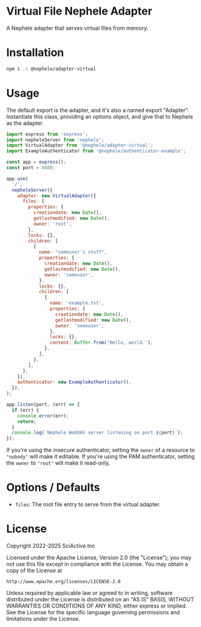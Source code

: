 # Virtual File Nephele Adapter

A Nephele adapter that serves virtual files from memory.

# Installation

```sh
npm i -s @nephele/adapter-virtual
```

# Usage

The default export is the adapter, and it's also a named export "Adapter". Instantiate this class, providing an options object, and give that to Nephele as the adapter.

```js
import express from 'express';
import nepheleServer from 'nephele';
import VirtualAdapter from '@nephele/adapter-virtual';
import ExampleAuthenticator from '@nephele/authenticator-example';

const app = express();
const port = 8080;

app.use(
  '/',
  nepheleServer({
    adapter: new VirtualAdapter({
      files: {
        properties: {
          creationdate: new Date(),
          getlastmodified: new Date(),
          owner: 'root',
        },
        locks: {},
        children: [
          {
            name: "someuser's stuff",
            properties: {
              creationdate: new Date(),
              getlastmodified: new Date(),
              owner: 'someuser',
            },
            locks: {},
            children: [
              {
                name: 'example.txt',
                properties: {
                  creationdate: new Date(),
                  getlastmodified: new Date(),
                  owner: 'someuser',
                },
                locks: {},
                content: Buffer.from('Hello, world.'),
              },
            ],
          },
        ],
      },
    }),
    authenticator: new ExampleAuthenticator(),
  }),
);

app.listen(port, (err) => {
  if (err) {
    console.error(err);
    return;
  }
  console.log(`Nephele WebDAV server listening on port ${port}`);
});
```

If you're using the insecure authenticator, setting the `owner` of a resource to `"nobody"` will make it editable. If you're using the PAM authenticator, setting the `owner` to `"root"` will make it read-only.

# Options / Defaults

- `files`: The root file entry to serve from the virtual adapter.

# License

Copyright 2022-2025 SciActive Inc

Licensed under the Apache License, Version 2.0 (the "License");
you may not use this file except in compliance with the License.
You may obtain a copy of the License at

    http://www.apache.org/licenses/LICENSE-2.0

Unless required by applicable law or agreed to in writing, software
distributed under the License is distributed on an "AS IS" BASIS,
WITHOUT WARRANTIES OR CONDITIONS OF ANY KIND, either express or implied.
See the License for the specific language governing permissions and
limitations under the License.
